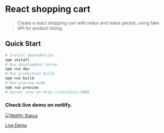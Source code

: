 # React shopping cart

> Create a react shopping cart with redux and redux persist, using fake API for product listing.

## Quick Start

```bash
# Install dependencies
npm install
# Run development server
npm run dev
# Run production build
npm run build
# Run preview mode
npm run preview
# Server runs on http://localhost:8080
```

### Check live demo on netlify.

[![Netlify Status](https://api.netlify.com/api/v1/badges/51eb7544-d436-48ce-bc47-cc80ec21104e/deploy-status?branch=master)](https://app.netlify.com/sites/react-shopping-cart-with-redux/deploys)

[Live Demo](https://react-shopping-cart-with-redux.netlify.app/)
